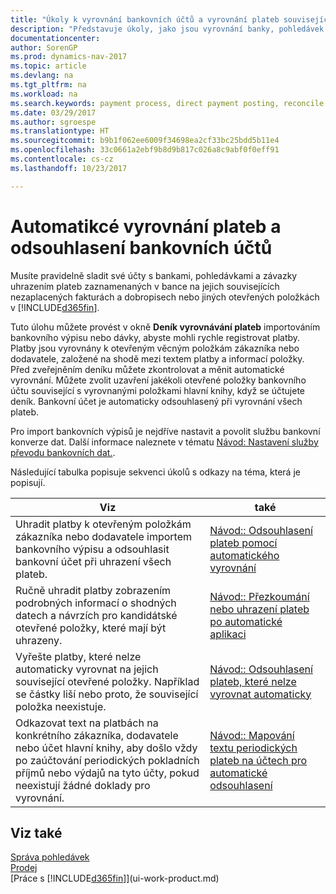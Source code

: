 ```yaml
---
title: "Úkoly k vyrovnání bankovních účtů a vyrovnání plateb souvisejícich položek"
description: "Představuje úkoly, jako jsou vyrovnání banky, pohledávek a závazných účtů, účtované příjmy nebo výdaje a vyrovnání plateb."
documentationcenter: 
author: SorenGP
ms.prod: dynamics-nav-2017
ms.topic: article
ms.devlang: na
ms.tgt_pltfrm: na
ms.workload: na
ms.search.keywords: payment process, direct payment posting, reconcile payment, expenses, cash receipts
ms.date: 03/29/2017
ms.author: sgroespe
ms.translationtype: HT
ms.sourcegitcommit: b9b1f062ee6009f34698ea2cf33bc25bdd5b11e4
ms.openlocfilehash: 33c0661a2ebf9b8d9b817c026a8c9abf0f0eff91
ms.contentlocale: cs-cz
ms.lasthandoff: 10/23/2017

---
```

# <a name="applying-payments-automatically-and-reconciling-bank-accounts"></a>Automatikcé vyrovnání plateb a odsouhlasení bankovních účtů
Musíte pravidelně sladit své účty s bankami, pohledávkami a závazky uhrazením plateb zaznamenaných v bance na jejich souvisejících nezaplacených fakturách a dobropisech nebo jiných otevřených položkách v [!INCLUDE[d365fin](includes/d365fin_long_md.md)].  

Tuto úlohu můžete provést v okně **Deník vyrovnávání plateb** importováním bankovního výpisu nebo dávky, abyste mohli rychle registrovat platby. Platby jsou vyrovnány k otevřeným věcným položkám zákazníka nebo dodavatele, založené na shodě mezi textem platby a informací položky. Před zveřejněním deníku můžete zkontrolovat a měnit automatické vyrovnání. Můžete zvolit uzavření jakékoli otevřené položky bankovního účtu související s vyrovnanými položkami hlavní knihy, když se účtujete deník. Bankovní účet je automaticky odsouhlasený při vyrovnání všech plateb.  

Pro import bankovních výpisů je nejdříve nastavit a povolit službu bankovní konverze dat. Další informace naleznete v tématu [Návod: Nastavení služby převodu bankovních dat.](bank-how-setup-bank-data-conversion-service.md).  

Následující tabulka popisuje sekvenci úkolů s odkazy na téma, která je popisují.  

| Viz | také |
| --- | --- |
| Uhradit platby k otevřeným položkám zákazníka nebo dodavatele importem bankovního výpisu a odsouhlasit bankovní účet při uhrazení všech plateb. |[Návod:: Odsouhlasení plateb pomocí automatického vyrovnání](receivables-how-reconcile-payments-auto-application.md) |
| Ručně uhradit platby zobrazením podrobných informací o shodných datech a návrzích pro kandidátské otevřené položky, které mají být uhrazeny. |[Návod:: Přezkoumání nebo uhrazení plateb po automatické aplikaci](receivables-how-review-apply-payments-auto-application.md) |
| Vyřešte platby, které nelze automaticky vyrovnat na jejich související otevřené položky. Například se částky liší nebo proto, že související položka neexistuje. |[Návod:: Odsouhlasení plateb, které nelze vyrovnat automaticky](receivables-how-reconcile-payments-cannot-apply-auto.md) |
| Odkazovat text na platbách na konkrétního zákazníka, dodavatele nebo účet hlavní knihy, aby došlo vždy po zaúčtování periodických pokladních příjmů nebo výdajů na tyto účty, pokud neexistují žádné doklady pro vyrovnání. |[Návod:: Mapování textu periodických plateb na účtech pro automatické odsouhlasení](receivables-how-map-text-recurring-payments-accounts-auto-reconcilliation.md) |

## <a name="see-also"></a>Viz také
[Správa pohledávek](receivables-manage-receivables.md)  
[Prodej](sales-manage-sales.md)  
[Práce s [!INCLUDE[d365fin](includes/d365fin_md.md)]](ui-work-product.md)

